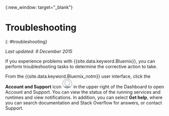 {:new_window: target="_blank"}



# Troubleshooting
{: #troubleshooting}

*Last updated: 9 December 2015*

If you experience problems with {{site.data.keyword.Bluemix}}, you can perform troubleshooting tasks to determine the corrective action to take.

From the {{site.data.keyword.Bluemix_notm}} user interface, click the **Account and Support** icon ![Account and Support](images/account_support.png) in the upper right of the Dashboard to open Account and Support. You can view the status of the running services and runtimes and view notifications. In addition, you can select **Get help**, where you can search documentation and Stack Overflow for answers, or contact Support.
